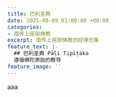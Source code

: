 ```yaml
---
title: 巴利圣典
date: 2025-08-09 01:00:00 +08:00
categories:
- 南传上座部佛教
excerpt: 南传上座部佛教的经律合集
feature_text: |-
  ## 巴利圣典 Pāḷi Tipiṭaka
  遵循佛陀原始的教导
feature_image: ''
---
```


aaa